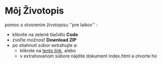 # Môj Životopis

pomoc s otvorením životopisu ''pre laikov'' :
  * kliknite na zelené tlačidlo **Code**
  * zvoľte možnosť **Download ZIP**
  * po stiahnutí súbor extrahujte a:
    * kliknite na [tento link](http://127.0.0.1:5500/index.html), alebo
    * v extrahovanom súbore nájdite dokument index.html a otvorte ho
